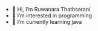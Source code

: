 - 👋 Hi, I’m Ruwanara Thathsarani
- 👀 I’m interested in programming
- 🌱 I’m currently learning java

<!---
RuwanaraT/RuwanaraT is a ✨ special ✨ repository because its `README.md` (this file) appears on your GitHub profile.
You can click the Preview link to take a look at your changes.
--->
